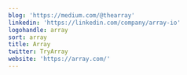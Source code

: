```yaml
---
blog: 'https://medium.com/@thearray'
linkedin: 'https://linkedin.com/company/array-io'
logohandle: array
sort: array
title: Array
twitter: TryArray
website: 'https://array.com/'
---
```

